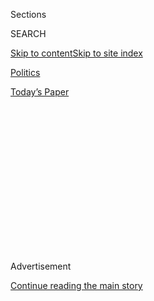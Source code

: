 <div id="app">

<div>

<div>

<div>

<div class="NYTAppHideMasthead css-1q2w90k e1suatyy0">

<div class="section css-ui9rw0 e1suatyy2">

<div class="css-eph4ug er09x8g0">

<div class="css-6n7j50">

</div>

<span class="css-1dv1kvn">Sections</span>

<div class="css-10488qs">

<span class="css-1dv1kvn">SEARCH</span>

</div>

[Skip to content](#site-content)[Skip to site
index](#site-index)

</div>

<div id="masthead-section-label" class="css-1wr3we4 eaxe0e00">

[Politics](https://www.nytimes.com/section/politics)

</div>

<div class="css-10698na e1huz5gh0">

</div>

</div>

<div id="masthead-bar-one" class="section hasLinks css-15hmgas e1csuq9d3">

<div class="css-uqyvli e1csuq9d0">

</div>

<div class="css-1uqjmks e1csuq9d1">

</div>

<div class="css-9e9ivx">

[](https://myaccount.nytimes.com/auth/login?response_type=cookie&client_id=vi)

</div>

<div class="css-1bvtpon e1csuq9d2">

[Today’s
Paper](https://www.nytimes.com/section/todayspaper)

</div>

</div>

</div>

</div>

<div data-aria-hidden="false">

<div id="site-content" data-role="main">

<div>

<div class="css-1aor85t" style="opacity:0.000000001;z-index:-1;visibility:hidden">

<div class="css-1hqnpie">

<div class="css-epjblv">

<span class="css-17xtcya">[Politics](/section/politics)</span><span class="css-x15j1o">|</span><span class="css-fwqvlz">Trump
Taps Peter Navarro, Vocal Critic of China, for New Trade
Post</span>

</div>

<div class="css-k008qs">

<div class="css-1iwv8en">

<span class="css-18z7m18"></span>

<div>

</div>

</div>

<span class="css-1n6z4y">https://nyti.ms/2icmeAg</span>

<div class="css-1705lsu">

<div class="css-4xjgmj">

<div class="css-4skfbu" data-role="toolbar" data-aria-label="Social Media Share buttons, Save button, and Comments Panel with current comment count" data-testid="share-tools">

  - 
  - 
  - 
  - 
    
    <div class="css-6n7j50">
    
    </div>

  - 

</div>

</div>

</div>

</div>

</div>

</div>

<div class="css-13pd83m">

</div>

<div id="top-wrapper" class="css-1sy8kpn">

<div id="top-slug" class="css-l9onyx">

Advertisement

</div>

[Continue reading the main
story](#after-top)

<div class="ad top-wrapper" style="text-align:center;height:100%;display:block;min-height:250px">

<div id="top" class="place-ad" data-position="top" data-size-key="top">

</div>

</div>

<div id="after-top">

</div>

</div>

<div id="sponsor-wrapper" class="css-1hyfx7x">

<div id="sponsor-slug" class="css-19vbshk">

Supported by

</div>

[Continue reading the main
story](#after-sponsor)

<div id="sponsor" class="ad sponsor-wrapper" style="text-align:center;height:100%;display:block">

</div>

<div id="after-sponsor">

</div>

</div>

<div class="css-1vkm6nb ehdk2mb0">

# Trump Taps Peter Navarro, Vocal Critic of China, for New Trade Post

</div>

<div class="css-79elbk" data-testid="photoviewer-wrapper">

<div class="css-z3e15g" data-testid="photoviewer-wrapper-hidden">

</div>

<div class="css-1a48zt4 ehw59r15" data-testid="photoviewer-children">

![<span class="css-16f3y1r e13ogyst0" data-aria-hidden="true">Peter
Navarro, center, with Mark Cuban, left. Mr. Navarro was picked on
Wednesday to lead a new White House office overseeing American trade and
industrial
policy.</span><span class="css-cnj6d5 e1z0qqy90" itemprop="copyrightHolder"><span class="css-1ly73wi e1tej78p0">Credit...</span><span><span>Andrew
Harrer/Bloomberg</span></span></span>](https://static01.nyt.com/images/2016/12/22/us/22NAVARRO/11NAVARRO-articleInline.jpg?quality=75&auto=webp&disable=upscale)

</div>

</div>

<div class="css-xt80pu e12qa4dv0">

<div class="css-18e8msd">

<div class="css-vp77d3 epjyd6m0">

<div class="css-1baulvz">

By [<span class="css-1baulvz last-byline" itemprop="name">Binyamin
Appelbaum</span>](http://www.nytimes.com/by/binyamin-appelbaum)

</div>

</div>

  - Dec. 21,
    2016

  - 
    
    <div class="css-4xjgmj">
    
    <div class="css-d8bdto" data-role="toolbar" data-aria-label="Social Media Share buttons, Save button, and Comments Panel with current comment count" data-testid="share-tools">
    
      - 
      - 
      - 
      - 
        
        <div class="css-6n7j50">
        
        </div>
    
      - 
    
    </div>
    
    </div>

</div>

<div class="css-tk9fsr">

[阅读简体中文版](http://cn.nytimes.com/usa/20161222/peter-navarro-carl-icahn-trump-china-trade/ "Read in Simplified Chinese")

</div>

</div>

<div class="section meteredContent css-1r7ky0e" name="articleBody" itemprop="articleBody">

<div class="css-1fanzo5 StoryBodyCompanionColumn">

<div class="css-53u6y8">

WASHINGTON — President-elect Donald J. Trump on Wednesday named a
strident China critic, Peter Navarro, to lead a new White House office
overseeing American trade and industrial policy, in the latest sign that
Mr. Trump is moving to reshape relations between the world’s two largest
economies.

Mr. Trump also said the billionaire investor Carl Icahn would serve as a
special adviser on regulatory issues, another area of economic policy in
which the president-elect wants big changes.

The appointments reflect Mr. Trump’s ambition to increase economic
growth by hammering at what he regards as critical roadblocks. He has
promised to expand American manufacturing by reducing federal regulation
and by preventing what he has described as unfair competition from
Chinese manufacturers. The choices of Mr. Navarro and Mr. Icahn also
reflect Mr. Trump’s manifest preference for advisers who are loyal, and
who do not have government experience.

</div>

</div>

![<span class="css-16f3y1r e13ogyst0">Concerns about conflicts of
interest are “crazy,” said the billionaire investor Carl Icahn, who will
serve as a special adviser to Donald Trump on regulatory
issues.</span><span class="css-cch8ym"><span class="css-1dv1kvn">Credit</span><span class="css-cnj6d5 e1z0qqy90" itemprop="copyrightHolder"><span class="css-1ly73wi e1tej78p0">Credit...</span><span>CNBC</span></span></span>](https://static01.nyt.com/images/2016/12/22/business/cnbc-icahn/cnbc-icahn-videoSixteenByNineJumbo1600.png)

<div class="css-1fanzo5 StoryBodyCompanionColumn">

<div class="css-53u6y8">

Mr. Navarro, 67, a professor at the University of California, Irvine,
who holds a doctorate from Harvard, is the only credentialed economist
in Mr. Trump’s inner circle. He is the author of a series of jeremiads,
including a 2012 documentary film, “[Death by
China](https://www.youtube.com/watch?v=mMlmjXtnIXI),” in which an
animation of a Chinese knife stabs a map of the United States and causes
blood to run freely. Mr. Navarro has said that China is effectively
waging an economic war by subsidizing exports to the United States and
impeding imports from it. Mr. Trump, influenced by Mr. Navarro’s work,
described this on the campaign trail as “the greatest theft in the
history of the world.”

</div>

</div>

<div class="css-1fanzo5 StoryBodyCompanionColumn">

<div class="css-53u6y8">

Mr. Trump has said he will persuade Beijing to change its policies by
applying pressure, including designating China a currency manipulator;
enforcing existing trade laws more vigorously; and, if necessary,
imposing a 45 percent tariff on Chinese imports. In a statement, Mr.
Trump described Mr. Navarro as “a visionary economist” and said he would
“develop trade policies that shrink our trade deficit, expand our growth
and help stop the exodus of jobs from our shores.”

A wide range of economists have warned that curtailing trade with China
would damage the American economy, forcing consumers to pay higher
prices for goods and services. Experts on manufacturing also doubt that
the government can significantly increase factory employment, noting
that mechanization is the major reason fewer people are working in
factories.

Mr. Navarro’s appointment reinforces a basic division among Mr. Trump’s
economic advisers. The people he has chosen to oversee trade policy, Mr.
Navarro and [Wilbur
Ross](https://www.nytimes.com/2016/11/24/us/politics/wilbur-ross-commerce-trump.html),
another billionaire investor, both favor increased trade restrictions.
But Mr. Trump’s broader circle of advisers is dominated by proponents of
free trade, including Mr. Icahn; [Gary D.
Cohn](https://www.nytimes.com/2016/12/12/business/dealbook/goldman-sachs-gary-cohn.html),
the president of Goldman Sachs, who will lead the National Economic
Council; [Rex W.
Tillerson](https://www.nytimes.com/2016/12/12/us/politics/rex-tillerson-secretary-of-state-trump.html),
the chief executive of Exxon Mobil, who was tapped for secretary of
state; and Gov. Terry Branstad of Iowa, [Mr. Trump’s choice for
ambassador to
China](http://www.nytimes.com/2016/12/07/us/politics/terry-branstad-china-ambassador-trump.html?_r=0).
Mr. Trump is also considering the appointment of Larry Kudlow, a strong
proponent of trade, to lead his Council of Economic
Advisers.

</div>

</div>

<div class="css-1sngw6j">

[](https://www.nytimes.com/interactive/2016/us/politics/donald-trump-administration.html)

<div class="css-1eoytci">

![](https://static01.nyt.com/images/2016/11/11/us/politics/donald-trump-administration-1478905372015/donald-trump-administration-1478905372015-square640.jpg)

</div>

<div class="css-1rha1bf">

## Donald Trump’s Cabinet Is Complete. Here’s the Full List.

A list of appointees and nominees for top posts in the new
administration.

</div>

</div>

<div class="css-1fanzo5 StoryBodyCompanionColumn">

<div class="css-53u6y8">

Mr. Trump has also promised to edit the federal rule book, removing what
he has described as overly burdensome restrictions. He said last month
that the government would eliminate two regulations for each new rule it
put on the books. For Mr. Icahn, who will not draw a salary, the new
role formalizes his relationship with Mr. Trump, whom he advised on
economic issues throughout the campaign. Mr. Icahn, 80, has no
experience in government; like a growing number of Mr. Trump’s
appointees, he was prized for his success as a businessman.

Mr. Icahn, a brash New York billionaire who vocally supported Mr. Trump
during the campaign, made his fortune as a “corporate raider,” buying
stakes in corporations and demanding changes to reward shareholders.
“Carl was with me from the beginning, and with his being one of the
world’s great businessmen, that was something I truly appreciated,” Mr.
Trump said in a statement. “His help on the strangling regulations that
our country is faced with will be invaluable.”

Mr. Icahn will also play a role in the selection of a new chairman for
the Securities and Exchange Commission, the regulator that serves as the
referee for his battles with corporations.

Mr. Icahn, the child of two New York schoolteachers, was not known for
political activism before the 2016 campaign, and he has insisted that he
wants to help the country, not himself. But Mr. Trump’s choice of a
major corporate investor to play a role in rewriting regulations that
could affect those companies renewed concerns about conflicts of
interest in the next
administration.

</div>

</div>

<div class="css-1sngw6j">

[](https://www.nytimes.com/interactive/2016/12/05/us/politics/trump-cabinet-insiders-outsiders-millionaires.html)

<div class="css-1eoytci">

![](https://static01.nyt.com/images/2016/12/02/us/politics/trump-cabinet-insiders-outsiders-millionaires-1480717606838/trump-cabinet-insiders-outsiders-millionaires-1480717606838-thumbLarge-v2.png)

</div>

<div class="css-1rha1bf">

## Outsiders, Insiders and Multimillionaires in Trump’s Cabinet

President-elect Donald J. Trump’s cabinet and top staff are shaping up
to be a mix of wealthy Washington outsiders, Republican insiders and
former military officers who have been critical of the Obama
administration.

</div>

</div>

<div class="css-1fanzo5 StoryBodyCompanionColumn">

<div class="css-53u6y8">

“The corrupt nature of this arrangement cannot be understated,” Eric
Walker, a spokesman for the Democratic National Committee, said in a
statement about Mr. Icahn’s appointment. “Voters who wanted Trump to
drain the swamp just got another face full of mud.”

Mr. Navarro has built a quiet career as an academic economist,
publishing papers on subjects like why businesses give to charity,
electricity deregulation and the economics of trash collection.

</div>

</div>

<div class="css-1fanzo5 StoryBodyCompanionColumn">

<div class="css-53u6y8">

He also mounted four unsuccessful political campaigns as a Democrat
between 1992 and 2001, including candidacies for mayor of San Diego and
a House seat in Congress.

He has said that he started paying attention to China in the early 2000s
because he noticed that graduates of the business school at California,
Irvine, were starting to lose jobs as a result of globalization. In
2011, he wrote a letter to Mr. Trump about his book “Death by China,”
which the movie was based on, and the men began to correspond. Over the
past year, Mr. Navarro became an increasingly important campaign adviser
on economic issues. But he and Mr. Trump had not met in person until
September.

</div>

</div>

</div>

<div>

</div>

<div>

</div>

<div>

</div>

<div>

<div id="bottom-wrapper" class="css-1ede5it">

<div id="bottom-slug" class="css-l9onyx">

Advertisement

</div>

[Continue reading the main
story](#after-bottom)

<div id="bottom" class="ad bottom-wrapper" style="text-align:center;height:100%;display:block;min-height:90px">

</div>

<div id="after-bottom">

</div>

</div>

</div>

</div>

</div>

## Site Index

<div>

</div>

## Site Information Navigation

  - [© <span>2020</span> <span>The New York Times
    Company</span>](https://help.nytimes.com/hc/en-us/articles/115014792127-Copyright-notice)

<!-- end list -->

  - [NYTCo](https://www.nytco.com/)
  - [Contact
    Us](https://help.nytimes.com/hc/en-us/articles/115015385887-Contact-Us)
  - [Work with us](https://www.nytco.com/careers/)
  - [Advertise](https://nytmediakit.com/)
  - [T Brand Studio](http://www.tbrandstudio.com/)
  - [Your Ad
    Choices](https://www.nytimes.com/privacy/cookie-policy#how-do-i-manage-trackers)
  - [Privacy](https://www.nytimes.com/privacy)
  - [Terms of
    Service](https://help.nytimes.com/hc/en-us/articles/115014893428-Terms-of-service)
  - [Terms of
    Sale](https://help.nytimes.com/hc/en-us/articles/115014893968-Terms-of-sale)
  - [Site
    Map](https://spiderbites.nytimes.com)
  - [Help](https://help.nytimes.com/hc/en-us)
  - [Subscriptions](https://www.nytimes.com/subscription?campaignId=37WXW)

</div>

</div>

</div>

</div>
